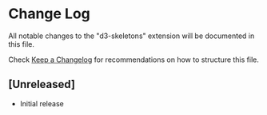 # Change Log
All notable changes to the "d3-skeletons" extension will be documented in this file.

Check [Keep a Changelog](http://keepachangelog.com/) for recommendations on how to structure this file.

## [Unreleased]
- Initial release